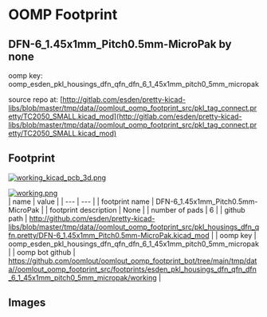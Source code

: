 # OOMP Footprint  
## DFN-6_1.45x1mm_Pitch0.5mm-MicroPak  by none  
  
oomp key: oomp_esden_pkl_housings_dfn_qfn_dfn_6_1_45x1mm_pitch0_5mm_micropak  
  
source repo at: [http://gitlab.com/esden/pretty-kicad-libs/blob/master/tmp/data//oomlout_oomp_footprint_src/pkl_tag_connect.pretty/TC2050_SMALL.kicad_mod](http://gitlab.com/esden/pretty-kicad-libs/blob/master/tmp/data//oomlout_oomp_footprint_src/pkl_tag_connect.pretty/TC2050_SMALL.kicad_mod)  
## Footprint  
  
[![working_kicad_pcb_3d.png](working_kicad_pcb_3d_600.png)](working_kicad_pcb_3d.png)  
  
[![working.png](working_600.png)](working.png)  
| name | value | 
| --- | --- | 
| footprint name | DFN-6_1.45x1mm_Pitch0.5mm-MicroPak | 
| footprint description | None | 
| number of pads | 6 | 
| github path | http://github.com/esden/pretty-kicad-libs/blob/master/tmp/data//oomlout_oomp_footprint_src/pkl_housings_dfn_qfn.pretty/DFN-6_1.45x1mm_Pitch0.5mm-MicroPak.kicad_mod | 
| oomp key | oomp_esden_pkl_housings_dfn_qfn_dfn_6_1_45x1mm_pitch0_5mm_micropak | 
| oomp bot github | https://github.com/oomlout/oomlout_oomp_footprint_bot/tree/main/tmp/data//oomlout_oomp_footprint_src/footprints/esden_pkl_housings_dfn_qfn_dfn_6_1_45x1mm_pitch0_5mm_micropak/working | 
## Images  
